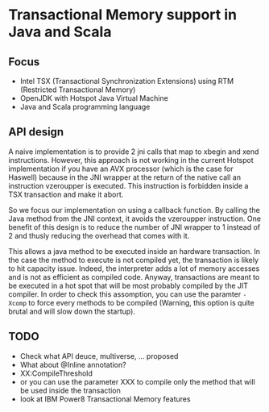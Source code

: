 Transactional Memory support in Java and Scala
==============================================

## Focus
- Intel TSX (Transactional Synchronization Extensions) using RTM (Restricted Transactional Memory)
- OpenJDK with Hotspot Java Virtual Machine
- Java and Scala programming language

## API design

A naive implementation is to provide 2 jni calls that map to xbegin and xend instructions.
However, this approach is not working in the current Hotspot implementation if you have an AVX processor (which is the case for Haswell) because in the JNI wrapper at the return of the native call an instruction vzeroupper is executed.
This instruction is forbidden inside a TSX transaction and make it abort.

So we focus our implementation on using a callback function.
By calling the Java method from the JNI context, it avoids the vzeroupper instruction.
One benefit of this design is to reduce the number of JNI wrapper to 1 instead of 2 and thusly reducing the overhead that comes with it.

This allows a java method to be executed inside an hardware transaction.
In the case the method to execute is not compiled yet, the transaction is likely to hit capacity issue.
Indeed, the interpreter adds a lot of memory accesses and is not as efficient as compiled code.
Anyway, transactions are meant to be executed in a hot spot that will be most probably compiled by the JIT compiler.
In order to check this assomption, you can use the paramter `-Xcomp` to force every methods to be compiled (Warning, this option is quite brutal and will slow down the startup).


## TODO
- Check what API deuce, multiverse, ... proposed
- What about @Inline annotation?
- XX:CompileThreshold
- or you can use the parameter XXX to compile only the method that will be used inside the transaction
- look at IBM Power8 Transactional Memory features

